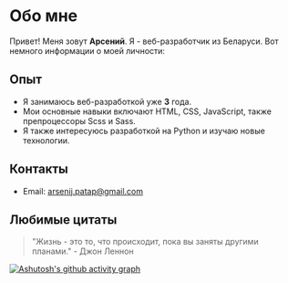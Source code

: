<!-- @format -->

# Обо мне

Привет! Меня зовут **Арсений**. Я - веб-разработчик из Беларуси. Вот немного информации о моей личности:

## Опыт

-   Я занимаюсь веб-разработкой уже **3** года.
-   Мои основные навыки включают HTML, CSS, JavaScript, также препроцессоры Scss и Sass.
-   Я также интересуюсь разработкой на Python и изучаю новые технологии.

## Контакты

-   Email: arsenij.patap@gmail.com

## Любимые цитаты

> "Жизнь - это то, что происходит, пока вы заняты другими планами." - Джон Леннон

[![Ashutosh's github activity graph](https://github-readme-activity-graph.vercel.app/graph?username=arsenijpotap&bg_color=ffffff&color=13770b&line=68cd1d&point=1d6724&area=true&hide_border=true)](https://github.com/ashutosh00710/github-readme-activity-graph)
